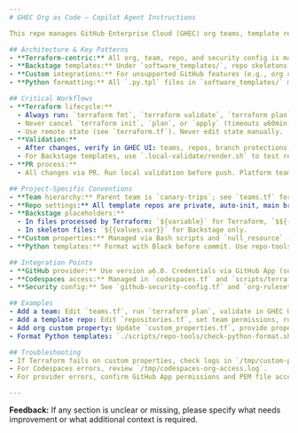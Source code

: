 ```yaml
---
# GHEC Org as Code – Copilot Agent Instructions

This repo manages GitHub Enterprise Cloud (GHEC) org teams, template repos, branch protections, and Codespaces access via Terraform. AI agents should use these instructions for all automation and coding tasks.

## Architecture & Key Patterns
- **Terraform-centric:** All org, team, repo, and security config is managed via HCL in root `.tf` files (see `main.tf`, `teams.tf`, `repositories.tf`, etc.).
- **Backstage templates:** Under `software_templates/`, repo skeletons and template files use Backstage and Terraform placeholders. See AGENTS.md for placeholder conventions.
- **Custom integrations:** For unsupported GitHub features (e.g., org custom properties), use Bash scripts in `scripts/terraform-integration/` triggered by `null_resource` blocks in Terraform. See `custom_properties.tf` and AGENTS.md for examples.
- **Python formatting:** All `.py.tpl` files in `software_templates/` must be formatted with Black. Use `scripts/repo-tools/check-python-format.sh` and `format-python.sh` before any commit.

## Critical Workflows
- **Terraform lifecycle:**
  - Always run: `terraform fmt`, `terraform validate`, `terraform plan` before PRs.
  - Never cancel `terraform init`, `plan`, or `apply` (timeouts ≥60min).
  - Use remote state (see `terraform.tf`). Never edit state manually.
- **Validation:**
  - After changes, verify in GHEC UI: teams, repos, branch protections, CODEOWNERS, security settings.
  - For Backstage templates, use `.local-validate/render.sh` to test rendering locally.
- **PR process:**
  - All changes via PR. Run local validation before push. Platform team reviews required for infra changes.

## Project-Specific Conventions
- **Team hierarchy:** Parent team is `canary-trips`; see `teams.tf` for structure.
- **Repo settings:** All template repos are private, auto-init, main branch protected, required checks: `ci-template`, `lint`, `docs-build`, `codeql`. CODEOWNERS required for `skeleton/` and `template.yaml`.
- **Backstage placeholders:**
  - In files processed by Terraform: `${variable}` for Terraform, `$${{parameters.var}}` for Backstage.
  - In skeleton files: `${{values.var}}` for Backstage only.
- **Custom properties:** Managed via Bash scripts and `null_resource` (see `custom_properties.tf`, `scripts/terraform-integration/custom_property.sh`).
- **Python templates:** Format with Black before commit. Use repo-tools scripts for check/fix.

## Integration Points
- **GitHub provider:** Use version ≥6.0. Credentials via GitHub App (see AGENTS.md for env vars).
- **Codespaces access:** Managed in `codespaces.tf` and `scripts/terraform-integration/codespaces_access.sh`.
- **Security config:** See `github-security-config.tf` and `org-rulesets.tf` for org-wide rulesets and security policies.

## Examples
- Add a team: Edit `teams.tf`, run `terraform plan`, validate in GHEC UI.
- Add a template repo: Edit `repositories.tf`, set team permissions, run `terraform plan`, validate repo settings and branch protection.
- Add org custom property: Update `custom_properties.tf`, provide property payload, run plan/apply, verify via GitHub API and logs.
- Format Python templates: `./scripts/repo-tools/check-python-format.sh` and `./scripts/repo-tools/format-python.sh`.

## Troubleshooting
- If Terraform fails on custom properties, check logs in `/tmp/custom-properties-*.log` and validate with GitHub API.
- For Codespaces errors, review `/tmp/codespaces-org-access.log`.
- For provider errors, confirm GitHub App permissions and PEM file access.

---
```

**Feedback:** If any section is unclear or missing, please specify what needs improvement or what additional context is required.